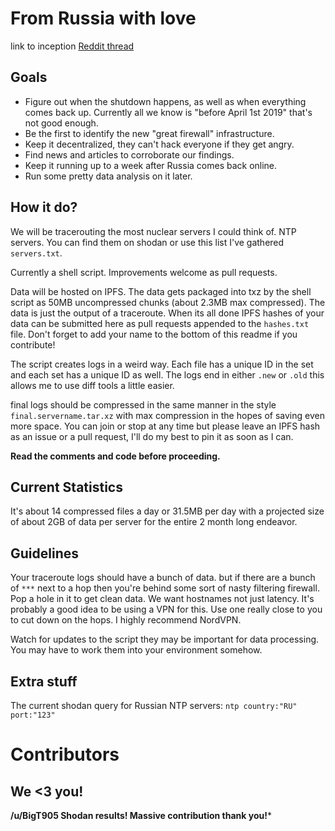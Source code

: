 From Russia with love
===

link to inception [Reddit thread](https://www.reddit.com/r/DataHoarder/comments/apsd7v/with_russia_going_offline_for_a_test_some_time/)

Goals
---

- Figure out when the shutdown happens, as well as when everything comes back up. Currently all we know is "before April 1st 2019" that's not good enough.
- Be the first to identify the new "great firewall" infrastructure.
- Keep it decentralized, they can't hack everyone if they get angry.
- Find news and articles to corroborate our findings.
- Keep it running up to a week after Russia comes back online.
- Run some pretty data analysis on it later.


How it do?
---

We will be tracerouting the most nuclear servers I could think of. NTP servers. You can find them on shodan or use this list I've gathered `servers.txt`.

Currently a shell script. Improvements welcome as pull requests.

Data will be hosted on IPFS. The data gets packaged into txz by the shell script as 50MB uncompressed chunks (about 2.3MB max compressed). The data is just the output of a traceroute. When its all done IPFS hashes of your data can be submitted here as pull requests appended to the `hashes.txt` file. Don't forget to add your name to the bottom of this readme if you contribute!

The script creates logs in a weird way. Each file has a unique ID in the set and each set has a unique ID as well. The logs end in either `.new` or `.old` this allows me to use diff tools a little easier.

final logs should be compressed in the same manner in the style `final.servername.tar.xz` with max compression in the hopes of saving even more space. You can join or stop at any time but please leave an IPFS hash as an issue or a pull request, I'll do my best to pin it as soon as I can.

**Read the comments and code before proceeding.**


Current Statistics
---
It's about 14 compressed files a day or 31.5MB per day with a projected size of about 2GB of data per server for the entire 2 month long endeavor.

Guidelines
---

Your traceroute logs should have a bunch of data. but if there are a bunch of `***` next to a hop then you're behind some sort of nasty filtering firewall. Pop a hole in it to get clean data. We want hostnames not just latency. It's probably a good idea to be using a VPN for this. Use one really close to you to cut down on the hops. I highly recommend NordVPN.

Watch for updates to the script they may be important for data processing. You may have to work them into your environment somehow.


Extra stuff
---

The current shodan query for Russian NTP servers: `ntp country:"RU" port:"123"`


Contributors
===

We <3 you!
---

**/u/BigT905 Shodan results! Massive contribution thank you!***
